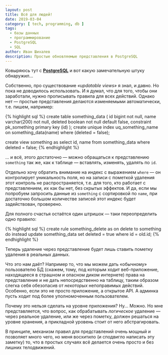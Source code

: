 ```yaml
---
layout: post
title: Всё для людей!
date: 2019-03-04
category: [ tech, programming, db ]
tags:
  - базы данных
  - программирование
  - PostgreSQL
  - SQL
author: Иван Шихалев
description: Простые обновляемые представления в PostgreSQL
---
```

Ковыряюсь тут с **[PostgreSQL][pg]** и вот какую замечательную штуку обнаружил...

Собственно, про существование *«updatable views»* я знал, и давно. Но пока не доводилось использовать.
И я думал, что для того, чтобы они заработали, нужно прописывать правила для всех действий. Однако нет —
простые представления делаются изменяемыми автоматически, т.е. пишем, например:

{% highlight sql %}
create table something_data (
       id      bigint       not null,
       name    varchar(200) not null,
       deleted boolean      not null default false,
       constraint pk_something primary key (id)
);
create unique index uq_something_name on something_data(name)
                                   where (deleted = false);

create view something as
       select id, name from something_data
        where deleted = false;
{% endhighlight %}

... и всё, этого достаточно — можно обращаться к представлению `something` так же, как к таблице — вставлять,
изменять, удалять по `id`.

<!--more-->

Отдельно хочу обратить внимание на индекс с выражением `where` — он контролирует уникальность поля, но на записи
с пометкой удаления этот контроль не распространяется, т.е. для того, кто работает с представлением, их как бы нет,
без скрытых эффектов. И да, если мы попробуем запросить данные из `something` с сортировкой по `name`, при достаточно
большом количестве записей этот индекс будет задействован, проверено.

Для полного счастья остаётся один штришок — таки переопределить одно правило:

{% highlight sql %}
create rule something_delete as
    on delete to something
    do instead
       update something_data
          set deleted = true
        where id = old.id;
{% endhighlight %}

Теперь удаление через представление будет лишь ставить пометку удаления в реальных данных.

Что это нам даёт? Например то, что мы можем дать «обычному» пользователю БД (скажем, тому, под которым ходит веб-приложение,
находящееся в страшном и опасном диком интернете) права на представление и не дать непосредственно на таблицу, таким образом
слегка себя обезопасив от *некоторых* непоправимых действий. Особенно, если это не просто приложение, а открытое API.
А админка пусть ходит под более уполномоченным пользователем.

Почему это нельзя сделать на уровне приложения? Ну... Можно. Но мне представляется, что вопрос, как обрабатывать *логическое*
удаление — через реальное удаление, или же через пометку, должен решаться на уровне хранения, а прикладной уровень стоит
от него абстрагировать.

В принципе, механизм правил для представлений очень мощный и позволяет много чего, но меня восхитило (и сподвигло написать
эту заметку) то, что в простых случаях всё делается очень просто и без лишних телодвижений.





[pg]: https://www.postgresql.org/
